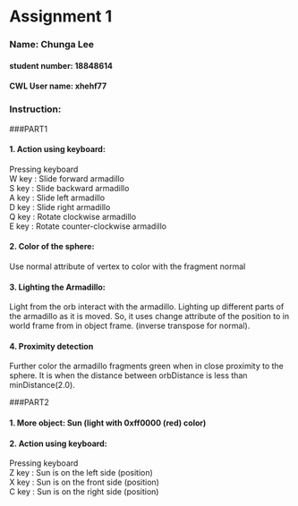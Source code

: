 # Assignment 1

### Name: Chunga Lee
#### student number: 18848614
#### CWL User name: xhehf77

### Instruction:

###PART1
#### 1. Action using keyboard:
Pressing keyboard <br>
W key : Slide forward armadillo<br>
S key : Slide backward armadillo<br>
A key : Slide left armadillo<br>
D key : Slide right armadillo<br>
Q key : Rotate clockwise armadillo<br>
E key : Rotate counter-clockwise armadillo<br>

#### 2. Color of the sphere:
Use normal attribute of vertex to color with the fragment normal

#### 3. Lighting the Armadillo:
Light from  the orb interact with the armadillo. Lighting up different parts of the armadillo as it is moved.
So, it uses change attribute of the position to in world frame from in object frame. (inverse transpose for normal).

#### 4. Proximity detection
Further color the armadillo fragments green when in close proximity to the sphere.
It is when the distance between orbDistance is less than minDistance(2.0).

###PART2
#### 1. More object: Sun (light with 0xff0000 (red) color)

#### 2. Action using keyboard:
Pressing keyboard <br>
Z key : Sun is on the left side (position)<br>
X key : Sun is on the front side (position)<br>
C key : Sun is on the right side (position)<br>



